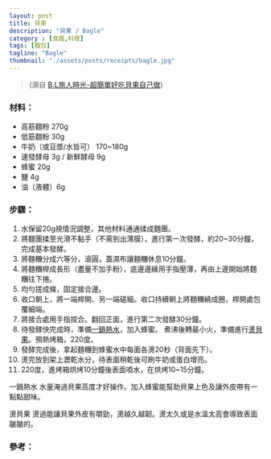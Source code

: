 ```yaml
---
layout: post
title: 貝果
description: "貝果 / Bagle"
category : [食譜,料理]
tags: [麵包]
tagline: "Bagle"
thumbnail: "./assets/posts/receipts/bagle.jpg"
---
```


> (源自 [B.L旅人時光-超簡單好吃貝果自己做](http://robi-kitchenlab.blogspot.tw/2015/05/blog-post_23.html))

### 材料：  
- 高筋麵粉 270g  
- 低筋麵粉 30g  
- 牛奶（或豆漿/水皆可） 170~180g  
- 速發酵母 3g / 新鮮酵母 9g  
- 蜂蜜 20g  
- 鹽 4g  
- 油（液體）6g  

### 步驟： 

1. 水保留20g視情況調整，其他材料通通揉成麵團。  
2. 將麵團揉至光滑不黏手（不需到出薄膜），進行第一次發酵，約20~30分鐘，完成基本發酵。  
3. 將麵糰分成六等分，滾圓，蓋濕布讓麵糰休息10分鐘。  
4. 將麵糰桿成長形（盡量不加手粉），底邊邊緣用手指壓薄，再由上邊開始將麵糰往下捲。
5. 均勻搓成條，固定接合邊。
6. 收口朝上，將一端桿開、另一端磋細。收口持續朝上將麵糰繞成圈，桿開處包覆細端。  
7. 將接合處用手指捏合。翻回正面，進行第二次發酵30分鐘。  
8. 待發酵快完成時，準備[一鍋熱水](#water)，加入蜂蜜。
煮沸後轉最小火，準備進行[燙貝果](#blanch)。預熱烤箱，220度。
9. 發酵完成後，拿起麵糰到蜂蜜水中每面各燙20秒（背面先下）。
10. 燙完放到架上瀝乾水分，待表面稍乾後可刷牛奶或蛋白增亮。  
11. 220度，進烤箱烘烤10分鐘後表面噴水，在烘烤10~15分鐘。

<a name="water">一鍋熱水</a> 
水量淹過貝果高度才好操作。加入蜂蜜能幫助貝果上色及讓外皮帶有一點點甜味。

<a name="blanch">燙貝果</a> 
燙過能讓貝果外皮有嚼勁，燙越久越韌。燙太久或是水溫太高會導致表面皺皺的。 

### 參考：